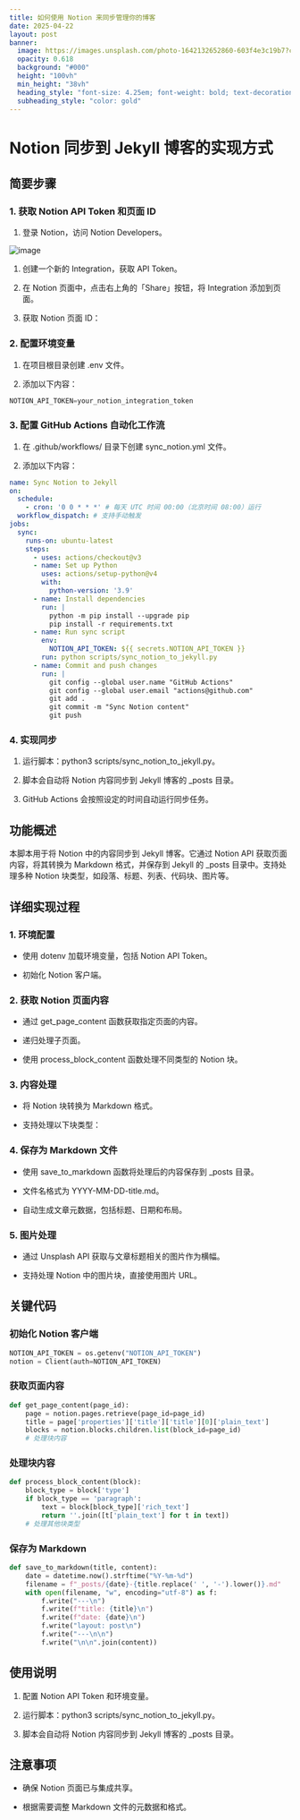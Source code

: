 ```yaml
---
title: 如何使用 Notion 来同步管理你的博客
date: 2025-04-22
layout: post
banner:
  image: https://images.unsplash.com/photo-1642132652860-603f4e3c19b7?crop=entropy&cs=tinysrgb&fit=max&fm=jpg&ixid=M3w2OTIwMzJ8MHwxfHJhbmRvbXx8fHx8fHx8fDE3NDUzNDY1Mjh8&ixlib=rb-4.0.3&q=80&w=1080
  opacity: 0.618
  background: "#000"
  height: "100vh"
  min_height: "38vh"
  heading_style: "font-size: 4.25em; font-weight: bold; text-decoration: underline"
  subheading_style: "color: gold"
---
```


# Notion 同步到 Jekyll 博客的实现方式

## 简要步骤

### 1. 获取 Notion API Token 和页面 ID

1. 登录 Notion，访问 Notion Developers。

![image](https://prod-files-secure.s3.us-west-2.amazonaws.com/a7a0cc5a-89b9-4cda-8686-1fba0ca52f40/d19c1afe-dea5-4312-9333-786b0ba83054/image.png?X-Amz-Algorithm=AWS4-HMAC-SHA256&X-Amz-Content-Sha256=UNSIGNED-PAYLOAD&X-Amz-Credential=ASIAZI2LB466V7IVPH4K%2F20250422%2Fus-west-2%2Fs3%2Faws4_request&X-Amz-Date=20250422T182848Z&X-Amz-Expires=3600&X-Amz-Security-Token=IQoJb3JpZ2luX2VjEFMaCXVzLXdlc3QtMiJGMEQCICV6I4BsSW%2FvrYhZMwYRqfypUNWVDDT0If%2F0x6IHtQbJAiBM%2F69xdF2wL07%2BGsAxIPaDTW2S1w4ReWAx7AQvFPoKtiqIBAjb%2F%2F%2F%2F%2F%2F%2F%2F%2F%2F8BEAAaDDYzNzQyMzE4MzgwNSIM8hAAKAcVc%2FumG0kxKtwD%2BX4t1F8E9dV%2BK2GhUoJA%2BZna4GLdBPMBIrF8HLjGo4GFfaJyWzMP23V3KT3Badb%2FeVWnOe%2FkikpmXDMkHZeQpenWmT5%2FAC5n2HGYm7Zq8bl3E3oSHjKOklxJO%2BApxL49%2Bd9AZKtG4A4vjyK59mE3rUU3AirCKp9YKP7p%2FXlByPmM9tB%2BZRH3itsr2qLaU9MV3jA7xnL48TgMh7fqc3jyfdmy9XaIvx7uST4xJBUdCfZCcCFeHZQhPB9FCUmRIZfm7ILuq59OYKlAh2VGBP60IuKKBOsI%2FS463VwlIrkLMZ7eog9Qx9X6ahZChp7rzOcyM2B7E26iSWlkOA0BqG7vXg4Ed1HfC3qAelCor1jrIdTmUlp9zu1GCWLDA32wNk0YkGpu9SU0ltIowZYb9R1Lq9uAnB0ksT24b%2FYYgA%2FQii2rWMH4pUDcSHPMfI4APRA3IWG0nq3D8PDdePnt8GFd1wGlATTafHfvA9BKBWwGQCH24TKM39zM6WvNKd5x37kyWci4rgFYcGgOzUZ7fVZCBcfwH3Nver6MP5u2zy8gdoQZWYDaWPiNiAyhSWpWUX%2BMSKxpAcWXssx6DMdxOZ%2FFtxOhyf3%2FtrqNejTtgHFg5w0r7yhM31JuVGS296gwlrufwAY6pgFVjeuXfcyE%2FWXlBEfJUoYtaGt2mvutclYpN%2FHkwgiPSboqMeGpRbR3eaiq3RYqytveLJCHGBKaB6l%2BvVGQTjP7wZC7YwulmGztI%2FQqXLwj%2BgrWYAnd7%2FlVV8zRtBstyOTnmDYWnI9gy1umqNv3R8Aj3lm6yzGlHLBgSComFuTAxIs2BkLmPK%2B22Vjc3LJEY6usl72haL8fOZArkzekdw7FtpZhCFqS&X-Amz-Signature=dfad44b438feb0417a72188b614fb5ca6808b59275695ad4a43a0e01f58fb594&X-Amz-SignedHeaders=host&x-id=GetObject)

1. 创建一个新的 Integration，获取 API Token。

1. 在 Notion 页面中，点击右上角的「Share」按钮，将 Integration 添加到页面。

1. 获取 Notion 页面 ID：


### 2. 配置环境变量

1. 在项目根目录创建 .env 文件。

1. 添加以下内容：

```javascript
NOTION_API_TOKEN=your_notion_integration_token
```

### 3. 配置 GitHub Actions 自动化工作流

1. 在 .github/workflows/ 目录下创建 sync_notion.yml 文件。

1. 添加以下内容：

```yaml
name: Sync Notion to Jekyll
on:
  schedule:
    - cron: '0 0 * * *' # 每天 UTC 时间 00:00（北京时间 08:00）运行
  workflow_dispatch: # 支持手动触发
jobs:
  sync:
    runs-on: ubuntu-latest
    steps:
      - uses: actions/checkout@v3
      - name: Set up Python
        uses: actions/setup-python@v4
        with:
          python-version: '3.9'
      - name: Install dependencies
        run: |
          python -m pip install --upgrade pip
          pip install -r requirements.txt
      - name: Run sync script
        env:
          NOTION_API_TOKEN: ${{ secrets.NOTION_API_TOKEN }}
        run: python scripts/sync_notion_to_jekyll.py
      - name: Commit and push changes
        run: |
          git config --global user.name "GitHub Actions"
          git config --global user.email "actions@github.com"
          git add .
          git commit -m "Sync Notion content"
          git push
```

### 4. 实现同步

1. 运行脚本：python3 scripts/sync_notion_to_jekyll.py。

1. 脚本会自动将 Notion 内容同步到 Jekyll 博客的 _posts 目录。

1. GitHub Actions 会按照设定的时间自动运行同步任务。

## 功能概述

本脚本用于将 Notion 中的内容同步到 Jekyll 博客。它通过 Notion API 获取页面内容，将其转换为 Markdown 格式，并保存到 Jekyll 的 _posts 目录中。支持处理多种 Notion 块类型，如段落、标题、列表、代码块、图片等。

## 详细实现过程

### 1. 环境配置

- 使用 dotenv 加载环境变量，包括 Notion API Token。

- 初始化 Notion 客户端。

### 2. 获取 Notion 页面内容

- 通过 get_page_content 函数获取指定页面的内容。

- 递归处理子页面。

- 使用 process_block_content 函数处理不同类型的 Notion 块。

### 3. 内容处理

- 将 Notion 块转换为 Markdown 格式。

- 支持处理以下块类型：


### 4. 保存为 Markdown 文件

- 使用 save_to_markdown 函数将处理后的内容保存到 _posts 目录。

- 文件名格式为 YYYY-MM-DD-title.md。

- 自动生成文章元数据，包括标题、日期和布局。

### 5. 图片处理

- 通过 Unsplash API 获取与文章标题相关的图片作为横幅。

- 支持处理 Notion 中的图片块，直接使用图片 URL。

## 关键代码

### 初始化 Notion 客户端

```python
NOTION_API_TOKEN = os.getenv("NOTION_API_TOKEN")
notion = Client(auth=NOTION_API_TOKEN)
```

### 获取页面内容

```python
def get_page_content(page_id):
    page = notion.pages.retrieve(page_id=page_id)
    title = page['properties']['title']['title'][0]['plain_text']
    blocks = notion.blocks.children.list(block_id=page_id)
    # 处理块内容
```

### 处理块内容

```python
def process_block_content(block):
    block_type = block['type']
    if block_type == 'paragraph':
        text = block[block_type]['rich_text']
        return ''.join([t['plain_text'] for t in text])
    # 处理其他块类型
```

### 保存为 Markdown

```python
def save_to_markdown(title, content):
    date = datetime.now().strftime("%Y-%m-%d")
    filename = f"_posts/{date}-{title.replace(' ', '-').lower()}.md"
    with open(filename, "w", encoding="utf-8") as f:
        f.write("---\n")
        f.write(f"title: {title}\n")
        f.write(f"date: {date}\n")
        f.write("layout: post\n")
        f.write("---\n\n")
        f.write("\n\n".join(content))
```

## 使用说明

1. 配置 Notion API Token 和环境变量。

1. 运行脚本：python3 scripts/sync_notion_to_jekyll.py。

1. 脚本会自动将 Notion 内容同步到 Jekyll 博客的 _posts 目录。

## 注意事项

- 确保 Notion 页面已与集成共享。

- 根据需要调整 Markdown 文件的元数据和格式。